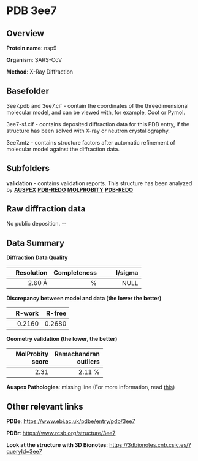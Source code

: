 # PDB 3ee7

## Overview

**Protein name**: nsp9

**Organism**: SARS-CoV

**Method**: X-Ray Diffraction

## Basefolder

3ee7.pdb and 3ee7.cif - contain the coordinates of the threedimensional molecular model, and can be viewed with, for example, Coot or Pymol.

3ee7-sf.cif - contains deposited diffraction data for this PDB entry, if the structure has been solved with X-ray or neutron crystallography.

3ee7.mtz - contains structure factors after automatic refinement of molecular model against the diffraction data.

## Subfolders





**validation** - contains validation reports. This structure has been analyzed by [**AUSPEX**](https://github.com/thorn-lab/coronavirus_structural_task_force/tree/master/pdb/nsp9/SARS-CoV/3ee7/validation/auspex) [**PDB-REDO**](https://github.com/thorn-lab/coronavirus_structural_task_force/tree/master/pdb/nsp9/SARS-CoV/3ee7/validation/pdb-redo) [**MOLPROBITY**](https://github.com/thorn-lab/coronavirus_structural_task_force/tree/master/pdb/nsp9/SARS-CoV/3ee7/validation/molprobity) [**PDB-REDO**](https://github.com/thorn-lab/coronavirus_structural_task_force/blob/master/pdb/nsp9/SARS-CoV/3ee7/validation/Xtriage_output.log) 

## Raw diffraction data

No public deposition. --<br> 

## Data Summary
**Diffraction Data Quality**

|   | Resolution | Completeness| I/sigma |
|---|-------------:|----------------:|--------------:|
|   |2.60 Å|      %|<img width=50/>NULL |

**Discrepancy between model and data (the lower the better)**

|   | **R-work**| **R-free**   
|---|-------------:|----------------:|           
||  0.2160|  0.2680|

**Geometry validation (the lower, the better)**

|   |**MolProbity<br>score**| **Ramachandran<br>outliers** 
|---|-------------:|----------------:|
||  2.31|  2.11 %|

**Auspex Pathologies**: missing line (For more information, read [this](https://github.com/thorn-lab/coronavirus_structural_task_force/blob/master/pdb/nsp9/SARS-CoV/3ee7/validation/auspex/3ee7_auspex_comments.txt))

 



## Other relevant links 
**PDBe**:  https://www.ebi.ac.uk/pdbe/entry/pdb/3ee7
 
**PDBr**: https://www.rcsb.org/structure/3ee7 

**Look at the structure with 3D Bionotes**: https://3dbionotes.cnb.csic.es/?queryId=3ee7

